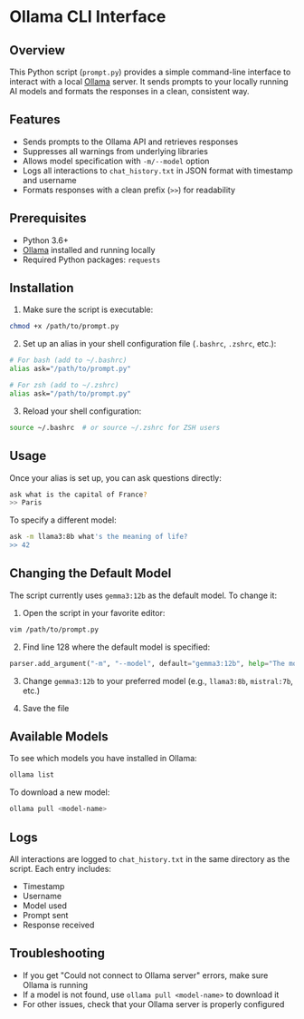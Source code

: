 # Ollama CLI Interface

## Overview

This Python script (`prompt.py`) provides a simple command-line interface to interact with a local [Ollama](https://ollama.com/) server. It sends prompts to your locally running AI models and formats the responses in a clean, consistent way.

## Features

- Sends prompts to the Ollama API and retrieves responses
- Suppresses all warnings from underlying libraries
- Allows model specification with `-m/--model` option
- Logs all interactions to `chat_history.txt` in JSON format with timestamp and username
- Formats responses with a clean prefix (`>>`) for readability

## Prerequisites

- Python 3.6+
- [Ollama](https://ollama.com/) installed and running locally
- Required Python packages: `requests`

## Installation

1. Make sure the script is executable:

```bash
chmod +x /path/to/prompt.py
```

2. Set up an alias in your shell configuration file (`.bashrc`, `.zshrc`, etc.):

```bash
# For bash (add to ~/.bashrc)
alias ask="/path/to/prompt.py"

# For zsh (add to ~/.zshrc)
alias ask="/path/to/prompt.py"
```

3. Reload your shell configuration:

```bash
source ~/.bashrc  # or source ~/.zshrc for ZSH users
```

## Usage

Once your alias is set up, you can ask questions directly:

```bash
ask what is the capital of France?
>> Paris
```

To specify a different model:

```bash
ask -m llama3:8b what's the meaning of life?
>> 42
```

## Changing the Default Model

The script currently uses `gemma3:12b` as the default model. To change it:

1. Open the script in your favorite editor:

```bash
vim /path/to/prompt.py
```

2. Find line 128 where the default model is specified:

```python
parser.add_argument("-m", "--model", default="gemma3:12b", help="The model to use (default: gemma3:12b)")
```

3. Change `gemma3:12b` to your preferred model (e.g., `llama3:8b`, `mistral:7b`, etc.)

4. Save the file

## Available Models

To see which models you have installed in Ollama:

```bash
ollama list
```

To download a new model:

```bash
ollama pull <model-name>
```

## Logs

All interactions are logged to `chat_history.txt` in the same directory as the script. Each entry includes:

- Timestamp
- Username
- Model used
- Prompt sent
- Response received

## Troubleshooting

- If you get "Could not connect to Ollama server" errors, make sure Ollama is running
- If a model is not found, use `ollama pull <model-name>` to download it
- For other issues, check that your Ollama server is properly configured
